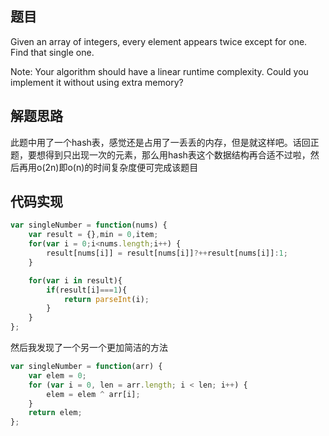 ## 题目
Given an array of integers, every element appears twice except for one. Find that single one.

Note:
Your algorithm should have a linear runtime complexity. Could you implement it without using extra memory?

## 解题思路
此题中用了一个hash表，感觉还是占用了一丢丢的内存，但是就这样吧。话回正题，要想得到只出现一次的元素，那么用hash表这个数据结构再合适不过啦，然后再用o(2n)即o(n)的时间复杂度便可完成该题目

## 代码实现
``` javascript
var singleNumber = function(nums) {
    var result = {},min = 0,item;
    for(var i = 0;i<nums.length;i++) {
        result[nums[i]] = result[nums[i]]?++result[nums[i]]:1;
    }

    for(var i in result){
        if(result[i]===1){
            return parseInt(i);
        }
    }
};
```

然后我发现了一个另一个更加简洁的方法
``` javascript
var singleNumber = function(arr) {
    var elem = 0;
    for (var i = 0, len = arr.length; i < len; i++) {
        elem = elem ^ arr[i];
    }
    return elem;
};
```

